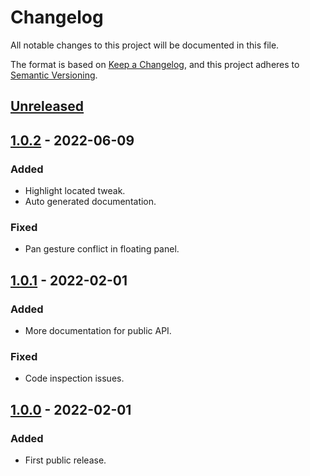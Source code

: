 # Changelog
All notable changes to this project will be documented in this file.

The format is based on [Keep a Changelog](https://keepachangelog.com/en/1.0.0/),
and this project adheres to [Semantic Versioning](https://semver.org/spec/v2.0.0.html).

## [Unreleased]

## [1.0.2] - 2022-06-09
### Added
- Highlight located tweak.
- Auto generated documentation.

### Fixed
- Pan gesture conflict in floating panel.

## [1.0.1] - 2022-02-01
### Added
- More documentation for public API.

### Fixed
- Code inspection issues.

## [1.0.0] - 2022-02-01
### Added
- First public release.

[Unreleased]: https://github.com/Cokile/TweaKit/compare/1.0.2...HEAD
[1.0.2]: https://github.com/Cokile/TweaKit/compare/1.0.1...1.0.2
[1.0.1]: https://github.com/Cokile/TweaKit/compare/1.0.0...1.0.1
[1.0.0]: https://github.com/Cokile/TweaKit/releases/tag/1.0.0
